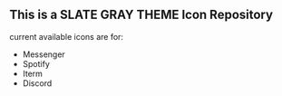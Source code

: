 ## This is a SLATE GRAY THEME Icon Repository

current available icons are for:
- Messenger
- Spotify
- Iterm
- Discord

